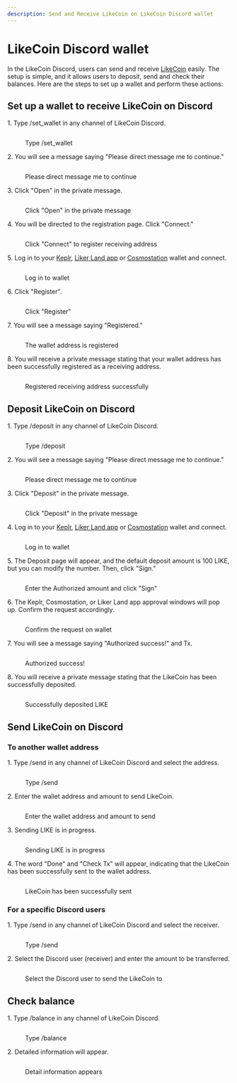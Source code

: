 ```yaml
---
description: Send and Receive LikeCoin on LikeCoin Discord wallet
---
```


# LikeCoin Discord wallet

In the LikeCoin Discord, users can send and receive [LikeCoin](https://like.co/) easily. The setup is simple, and it allows users to deposit, send and check their balances. Here are the steps to set up a wallet and perform these actions:

## Set up a wallet to receive LikeCoin on Discord

1\. Type /set\_wallet in any channel of LikeCoin Discord.

<figure><img src="../../.gitbook/assets/discord set wallet 1.png" alt=""><figcaption><p>Type /set_wallet</p></figcaption></figure>

2\. You will see a message saying "Please direct message me to continue."

<figure><img src="../../.gitbook/assets/discord set wallet 2.png" alt=""><figcaption><p>Please direct message me to continue</p></figcaption></figure>

3\. Click "Open" in the private message.

<figure><img src="../../.gitbook/assets/discord set wallet 3.png" alt=""><figcaption><p>Click "Open" in the private message</p></figcaption></figure>

4\. You will be directed to the registration page. Click "Connect."

<figure><img src="../../.gitbook/assets/discord set wallet 4.png" alt=""><figcaption><p>Click "Connect" to register receiving address</p></figcaption></figure>

5\. Log in to your [Keplr](../wallet/keplr/), [Liker Land app](../../user-guide/liker-land/download.md) or [Cosmostation](../wallet/cosmostation/) wallet and connect.

<figure><img src="../../.gitbook/assets/discord set wallet 5.png" alt=""><figcaption><p>Log in to wallet</p></figcaption></figure>

6\. Click "Register".

<figure><img src="../../.gitbook/assets/discord set wallet 6.png" alt=""><figcaption><p>Click "Register"</p></figcaption></figure>

7\. You will see a message saying "Registered."

<figure><img src="../../.gitbook/assets/discord set wallet 7.png" alt=""><figcaption><p>The wallet address is registered</p></figcaption></figure>

8\. You will receive a private message stating that your wallet address has been successfully registered as a receiving address.

<figure><img src="../../.gitbook/assets/discord set wallet 8.png" alt=""><figcaption><p>Registered receiving address successfully</p></figcaption></figure>

## Deposit LikeCoin on Discord

1\. Type /deposit in any channel of LikeCoin Discord.

<figure><img src="../../.gitbook/assets/discord deposit 1.png" alt=""><figcaption><p>Type /deposit</p></figcaption></figure>

2\. You will see a message saying "Please direct message me to continue."

<figure><img src="../../.gitbook/assets/discord deposit 2.png" alt=""><figcaption><p>Please direct message me to continue</p></figcaption></figure>

3\. Click "Deposit" in the private message.

<figure><img src="../../.gitbook/assets/discord deposit 3.png" alt=""><figcaption><p>Click "Deposit" in the private message</p></figcaption></figure>

4\. Log in to your [Keplr](../wallet/keplr/), [Liker Land app](../../user-guide/liker-land/download.md) or [Cosmostation](../wallet/cosmostation/) wallet and connect.

<figure><img src="../../.gitbook/assets/discord deposit 4.png" alt=""><figcaption><p>Log in to wallet</p></figcaption></figure>

5\. The Deposit page will appear, and the default deposit amount is 100 LIKE, but you can modify the number. Then, click "Sign."

<figure><img src="../../.gitbook/assets/discord deposit 5.png" alt=""><figcaption><p>Enter the Authorized amount and click "Sign"</p></figcaption></figure>

6\. The Keplr, Cosmostation, or Liker Land app approval windows will pop up. Confirm the request accordingly.

<figure><img src="../../.gitbook/assets/discord deposit 6.png" alt=""><figcaption><p>Confirm the request on wallet</p></figcaption></figure>

7\. You will see a message saying "Authorized success!" and Tx.

<figure><img src="../../.gitbook/assets/discord deposit 7.png" alt=""><figcaption><p>Authorized success!</p></figcaption></figure>

8\. You will receive a private message stating that the LikeCoin has been successfully deposited.

<figure><img src="../../.gitbook/assets/discord deposit 8.png" alt=""><figcaption><p>Successfully deposited LIKE</p></figcaption></figure>

## Send LikeCoin on Discord

### To another wallet address

1\. Type /send in any channel of LikeCoin Discord and select the address.

<figure><img src="../../.gitbook/assets/discord send 1.png" alt=""><figcaption><p>Type /send</p></figcaption></figure>

2\. Enter the wallet address and amount to send LikeCoin.

<figure><img src="../../.gitbook/assets/discord send 2.png" alt=""><figcaption><p>Enter the wallet address and amount to send</p></figcaption></figure>

3\. Sending LIKE is in progress.

<figure><img src="../../.gitbook/assets/discord send 3.png" alt=""><figcaption><p>Sending LIKE is in progress</p></figcaption></figure>

4\. The word "Done" and "Check Tx" will appear, indicating that the LikeCoin has been successfully sent to the wallet address.

<figure><img src="../../.gitbook/assets/discord send 4.png" alt=""><figcaption><p>LikeCoin has been successfully sent</p></figcaption></figure>

### For a specific Discord users

1\. Type /send in any channel of LikeCoin Discord and select the receiver.

<figure><img src="../../.gitbook/assets/discord send 5.png" alt=""><figcaption><p>Type /send</p></figcaption></figure>

2\. Select the Discord user (receiver) and enter the amount to be transferred.

<figure><img src="../../.gitbook/assets/discord send 6.png" alt=""><figcaption><p>Select the Discord user to send the LikeCoin to</p></figcaption></figure>

## Check balance

1\. Type /balance in any channel of LikeCoin Discord.

<figure><img src="../../.gitbook/assets/discord balance 1.png" alt=""><figcaption><p>Type /balance</p></figcaption></figure>

2\. Detailed information will appear.

<figure><img src="../../.gitbook/assets/discord balance 2.png" alt=""><figcaption><p>Detail information appears</p></figcaption></figure>

